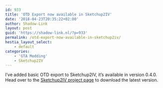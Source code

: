 ```yaml
---
id: 933
title: 'OTD Export now available in Sketchup2IV'
date: '2018-04-23T20:35:22+02:00'
author: Shadow-Link
layout: post
guid: 'https://shadow-link.nl/?p=933'
permalink: /otd-export-now-available-in-sketchup2iv/
hestia_layout_select:
    - default
categories:
    - 'GTA Modding'
    - Sketchup2IV
---
```


I’ve added basic OTD export to Sketchup2IV, it’s available in version 0.4.0. Head over to the [Sketchup2IV project page](https://github.com/ShadwLink/Sketchup2GTA/releases) to download the latest version.